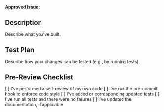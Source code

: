 **Approved Issue:**

## Description

Describe what you've built.

## Test Plan

Describe how your changes can be tested (e.g., by running tests).

## Pre-Review Checklist

[ ] I've performed a self-review of my own code
[ ] I've run the pre-commit hook to enforce code style
[ ] I've added or corresponding updated tests
[ ] I've run all tests and there were no failures
[ ] I've updated the documentation, if applicable

